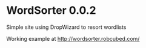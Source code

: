 WordSorter 0.0.2
==========

Simple site using DropWizard to resort wordlists


Working example at http://wordsorter.robcubed.com/

